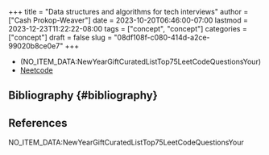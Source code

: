 +++
title = "Data structures and algorithms for tech interviews"
author = ["Cash Prokop-Weaver"]
date = 2023-10-20T06:46:00-07:00
lastmod = 2023-12-23T11:22:22-08:00
tags = ["concept", "concept"]
categories = ["concept"]
draft = false
slug = "08df108f-c080-414d-a2ce-99020b8ce0e7"
+++

-   (NO_ITEM_DATA:NewYearGiftCuratedListTop75LeetCodeQuestionsYour)
-   [Neetcode](https://neetcode.io/roadmap)


## Bibliography {#bibliography}

## References

<style>.csl-entry{text-indent: -1.5em; margin-left: 1.5em;}</style><div class="csl-bib-body">
  <div class="csl-entry">NO_ITEM_DATA:NewYearGiftCuratedListTop75LeetCodeQuestionsYour</div>
</div>
